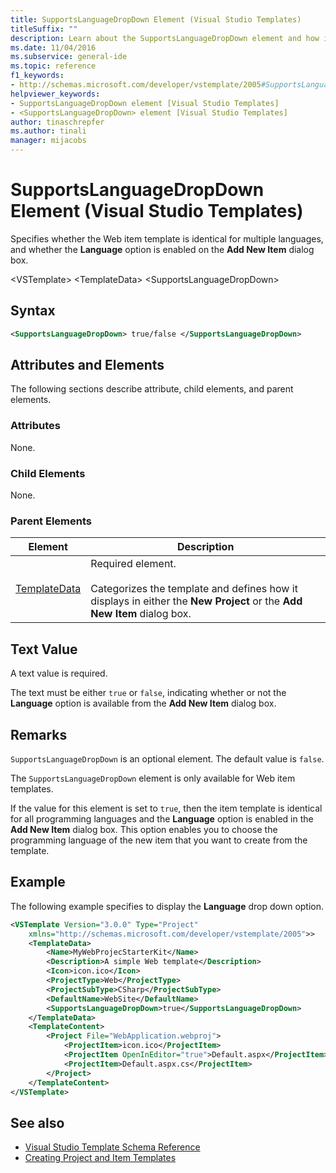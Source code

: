 ```yaml
---
title: SupportsLanguageDropDown Element (Visual Studio Templates)
titleSuffix: ""
description: Learn about the SupportsLanguageDropDown element and how it specifies whether the Web item template is identical for multiple languages, and if the Language option is enabled.
ms.date: 11/04/2016
ms.subservice: general-ide
ms.topic: reference
f1_keywords:
- http://schemas.microsoft.com/developer/vstemplate/2005#SupportsLanguageDropDown
helpviewer_keywords:
- SupportsLanguageDropDown element [Visual Studio Templates]
- <SupportsLanguageDropDown> element [Visual Studio Templates]
author: tinaschrepfer
ms.author: tinali
manager: mijacobs
---
```

# SupportsLanguageDropDown Element (Visual Studio Templates)

Specifies whether the Web item template is identical for multiple languages, and whether the **Language** option is enabled on the **Add New Item** dialog box.

 \<VSTemplate>
 \<TemplateData>
 \<SupportsLanguageDropDown>

## Syntax

```xml
<SupportsLanguageDropDown> true/false </SupportsLanguageDropDown>
```

## Attributes and Elements

 The following sections describe attribute, child elements, and parent elements.

### Attributes

 None.

### Child Elements

 None.

### Parent Elements

|Element|Description|
|-------------|-----------------|
|[TemplateData](../extensibility/templatedata-element-visual-studio-templates.md)|Required element.<br /><br /> Categorizes the template and defines how it displays in either the **New Project** or the **Add New Item** dialog box.|

## Text Value

 A text value is required.

 The text must be either `true` or `false`, indicating whether or not the **Language** option is available from the **Add New Item** dialog box.

## Remarks

 `SupportsLanguageDropDown` is an optional element. The default value is `false`.

 The `SupportsLanguageDropDown` element is only available for Web item templates.

 If the value for this element is set to `true`, then the item template is identical for all programming languages and the **Language** option is enabled in the **Add New Item** dialog box. This option enables you to choose the programming language of the new item that you want to create from the template.

## Example

 The following example specifies to display the **Language** drop down option.

```xml
<VSTemplate Version="3.0.0" Type="Project"
    xmlns="http://schemas.microsoft.com/developer/vstemplate/2005">>
    <TemplateData>
        <Name>MyWebProjecStarterKit</Name>
        <Description>A simple Web template</Description>
        <Icon>icon.ico</Icon>
        <ProjectType>Web</ProjectType>
        <ProjectSubType>CSharp</ProjectSubType>
        <DefaultName>WebSite</DefaultName>
        <SupportsLanguageDropDown>true</SupportsLanguageDropDown>
    </TemplateData>
    <TemplateContent>
        <Project File="WebApplication.webproj">
            <ProjectItem>icon.ico</ProjectItem>
            <ProjectItem OpenInEditor="true">Default.aspx</ProjectItem>
            <ProjectItem>Default.aspx.cs</ProjectItem>
        </Project>
    </TemplateContent>
</VSTemplate>
```

## See also

- [Visual Studio Template Schema Reference](../extensibility/visual-studio-template-schema-reference.md)
- [Creating Project and Item Templates](../ide/creating-project-and-item-templates.md)
